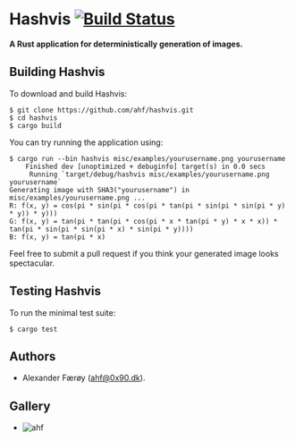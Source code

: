 # Hashvis  [![Build Status](https://travis-ci.org/ahf/hashvis.svg?branch=master)](https://travis-ci.org/ahf/hashvis)

**A Rust application for deterministically generation of images.**

## Building Hashvis

To download and build Hashvis:

    $ git clone https://github.com/ahf/hashvis.git
    $ cd hashvis
    $ cargo build

You can try running the application using:

    $ cargo run --bin hashvis misc/examples/yourusername.png yourusername
        Finished dev [unoptimized + debuginfo] target(s) in 0.0 secs
         Running `target/debug/hashvis misc/examples/yourusername.png yourusername`
    Generating image with SHA3("yourusername") in misc/examples/yourusername.png ...
    R: f(x, y) = cos(pi * sin(pi * cos(pi * tan(pi * sin(pi * sin(pi * y) * y)) * y)))
    G: f(x, y) = tan(pi * tan(pi * cos(pi * x * tan(pi * y) * x * x)) * tan(pi * sin(pi * sin(pi * x) * sin(pi * y))))
    B: f(x, y) = tan(pi * x)

Feel free to submit a pull request if you think your generated image looks
spectacular.

## Testing Hashvis

To run the minimal test suite:

    $ cargo test

## Authors

- Alexander Færøy (<ahf@0x90.dk>).

## Gallery

- ![ahf](https://raw.githubusercontent.com/ahf/hashvis/master/misc/examples/ahf.png "SHA3(ahf)")
